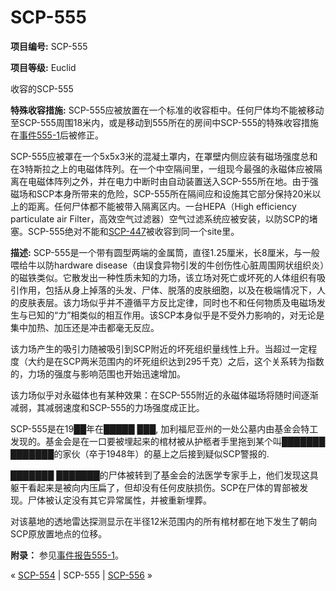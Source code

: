 # SCP-555
                        


**项目编号:**  SCP-555

**项目等级:**  Euclid



收容的SCP-555



**特殊收容措施:**  SCP-555应被放置在一个标准的收容柜中。任何尸体均不能被移动至SCP-555周围18米内，或是移动到555所在的房间中SCP-555的特殊收容措施在[事件555-1](/incident-log-555-1)后被修正。

SCP-555应被罩在一个5x5x3米的混凝土罩内，在罩壁内侧应装有磁场强度总和在3特斯拉之上的电磁体阵列。在一个中空隔间里，一组现今最强的永磁体应被隔离在电磁体阵列之外，并在电力中断时由自动装置送入SCP-555所在地。由于强磁场和SCP本身所带来的危险，SCP-555所在隔间应和设施其它部分保持20米以上的距离。任何尸体都不能被带入隔离区内。一台HEPA（High efficiency particulate air Filter，高效空气过滤器）空气过滤系统应被安装，以防SCP的堵塞。SCP-555绝对不能和[SCP-447](/scp-447)被收容到同一个site里。

**描述:**  SCP-555是一个带有圆型两端的金属筒，直径1.25厘米，长8厘米，与一般喂给牛以防hardware disease（由误食异物引发的牛创伤性心脏周围网状组织炎）的磁铁类似。它散发出一种性质未知的力场，该立场对死亡或坏死的人体组织有吸引作用，包括从身上掉落的头发、尸体、脱落的皮肤细胞，以及在极端情况下，人的皮肤表层。该力场似乎并不遵循平方反比定律，同时也不和任何物质及电磁场发生与已知的“力”相类似的相互作用。该SCP本身似乎是不受外力影响的，对无论是集中加热、加压还是冲击都毫无反应。

该力场产生的吸引力随被吸引到SCP附近的坏死组织量线性上升。当超过一定程度（大约是在SCP两米范围内的坏死组织达到295千克）之后，这个关系转为指数的，力场的强度与影响范围也开始迅速增加。

该力场似乎对永磁体也有某种效果：在SCP-555附近的永磁体磁场将随时间逐渐减弱，其减弱速度和SCP-555的力场强度成正比。

SCP-555是在19██年在█████ ███, 加利福尼亚州的一处公墓内由基金会特工发现的。基金会是在一口要被埋起来的棺材被从护柩者手里拖到某个叫███████ ███████的家伙（卒于1948年）的墓上之后接到疑似SCP警报的.

███████ ███████的尸体被转到了基金会的法医学专家手上，他们发现这具躯干看起来是被向内压扁了，但却没有任何皮肤损伤。SCP在尸体的胃部被发现。尸体被认定没有其它异常属性，并被重新埋葬。

对该墓地的透地雷达探测显示在半径12米范围内的所有棺材都在地下发生了朝向SCP原放置地点的位移。

**附录：** 参见[事件报告555-1](/incident-log-555-1)。



« [SCP-554](/scp-554) | SCP-555 | [SCP-556](/scp-556) »





                    